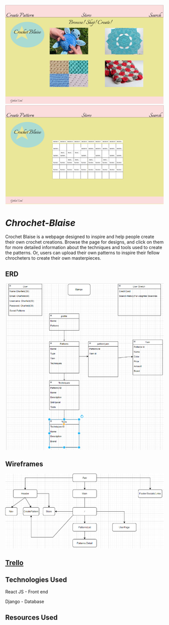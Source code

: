 <img src ="Captstone_Home.PNG" alt="Store page showing crochet patterns" width=520px/>

<img src ="Capstone_Create.PNG" alt="page showing grid for creating patterns" width=520px/>

# ***Chrochet-Blaise***

Crochet Blaise is a webpage designed to inspire and help people create their own crochet creations. Browse the page for designs, and click on them for more detailed information about the techniques and tools used to create the patterns. Or, users can upload their own patterns to inspire their fellow chrocheters to create their own masterpieces.

## ERD

<img src ="Capstone_ERD.PNG" alt="Grid showing entity relationships among database models" width=520px/>

## Wireframes

<img src ="Capstone_Component.PNG" alt="Grid showing react component hierarchy" width=520px/>

## [Trello](https://trello.com/b/0zJyAGW2/capstone)

## Technologies Used

React JS - Front end
 
Django - Database

## Resources Used



